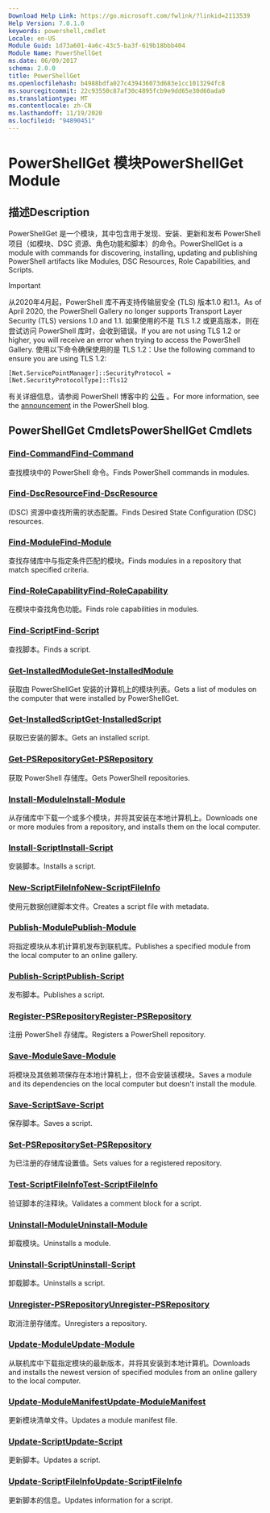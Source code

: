 ```yaml
---
Download Help Link: https://go.microsoft.com/fwlink/?linkid=2113539
Help Version: 7.0.1.0
keywords: powershell,cmdlet
Locale: en-US
Module Guid: 1d73a601-4a6c-43c5-ba3f-619b18bbb404
Module Name: PowerShellGet
ms.date: 06/09/2017
schema: 2.0.0
title: PowerShellGet
ms.openlocfilehash: b4988bdfa027c439436073d683e1cc1013294fc8
ms.sourcegitcommit: 22c93550c87af30c4895fcb9e9dd65e30d60ada0
ms.translationtype: MT
ms.contentlocale: zh-CN
ms.lasthandoff: 11/19/2020
ms.locfileid: "94890451"
---
```

# <span data-ttu-id="51692-103">PowerShellGet 模块</span><span class="sxs-lookup"><span data-stu-id="51692-103">PowerShellGet Module</span></span>

## <span data-ttu-id="51692-104">描述</span><span class="sxs-lookup"><span data-stu-id="51692-104">Description</span></span>

<span data-ttu-id="51692-105">PowerShellGet 是一个模块，其中包含用于发现、安装、更新和发布 PowerShell 项目（如模块、DSC 资源、角色功能和脚本）的命令。</span><span class="sxs-lookup"><span data-stu-id="51692-105">PowerShellGet is a module with commands for discovering, installing, updating and publishing PowerShell artifacts like Modules, DSC Resources, Role Capabilities, and Scripts.</span></span>

> [!IMPORTANT]
> <span data-ttu-id="51692-106">从2020年4月起，PowerShell 库不再支持传输层安全 (TLS) 版本1.0 和1.1。</span><span class="sxs-lookup"><span data-stu-id="51692-106">As of April 2020, the PowerShell Gallery no longer supports Transport Layer Security (TLS) versions 1.0 and 1.1.</span></span> <span data-ttu-id="51692-107">如果使用的不是 TLS 1.2 或更高版本，则在尝试访问 PowerShell 库时，会收到错误。</span><span class="sxs-lookup"><span data-stu-id="51692-107">If you are not using TLS 1.2 or higher, you will receive an error when trying to access the PowerShell Gallery.</span></span> <span data-ttu-id="51692-108">使用以下命令确保使用的是 TLS 1.2：</span><span class="sxs-lookup"><span data-stu-id="51692-108">Use the following command to ensure you are using TLS 1.2:</span></span>
>
> `[Net.ServicePointManager]::SecurityProtocol = [Net.SecurityProtocolType]::Tls12`
>
> <span data-ttu-id="51692-109">有关详细信息，请参阅 PowerShell 博客中的 [公告](https://devblogs.microsoft.com/powershell/powershell-gallery-tls-support/) 。</span><span class="sxs-lookup"><span data-stu-id="51692-109">For more information, see the [announcement](https://devblogs.microsoft.com/powershell/powershell-gallery-tls-support/) in the PowerShell blog.</span></span>

## <span data-ttu-id="51692-110">PowerShellGet Cmdlets</span><span class="sxs-lookup"><span data-stu-id="51692-110">PowerShellGet Cmdlets</span></span>

### [<span data-ttu-id="51692-111">Find-Command</span><span class="sxs-lookup"><span data-stu-id="51692-111">Find-Command</span></span>](Find-Command.md)
<span data-ttu-id="51692-112">查找模块中的 PowerShell 命令。</span><span class="sxs-lookup"><span data-stu-id="51692-112">Finds PowerShell commands in modules.</span></span>

### [<span data-ttu-id="51692-113">Find-DscResource</span><span class="sxs-lookup"><span data-stu-id="51692-113">Find-DscResource</span></span>](Find-DscResource.md)
<span data-ttu-id="51692-114"> (DSC) 资源中查找所需的状态配置。</span><span class="sxs-lookup"><span data-stu-id="51692-114">Finds Desired State Configuration (DSC) resources.</span></span>

### [<span data-ttu-id="51692-115">Find-Module</span><span class="sxs-lookup"><span data-stu-id="51692-115">Find-Module</span></span>](Find-Module.md)
<span data-ttu-id="51692-116">查找存储库中与指定条件匹配的模块。</span><span class="sxs-lookup"><span data-stu-id="51692-116">Finds modules in a repository that match specified criteria.</span></span>

### [<span data-ttu-id="51692-117">Find-RoleCapability</span><span class="sxs-lookup"><span data-stu-id="51692-117">Find-RoleCapability</span></span>](Find-RoleCapability.md)
<span data-ttu-id="51692-118">在模块中查找角色功能。</span><span class="sxs-lookup"><span data-stu-id="51692-118">Finds role capabilities in modules.</span></span>

### [<span data-ttu-id="51692-119">Find-Script</span><span class="sxs-lookup"><span data-stu-id="51692-119">Find-Script</span></span>](Find-Script.md)
<span data-ttu-id="51692-120">查找脚本。</span><span class="sxs-lookup"><span data-stu-id="51692-120">Finds a script.</span></span>

### [<span data-ttu-id="51692-121">Get-InstalledModule</span><span class="sxs-lookup"><span data-stu-id="51692-121">Get-InstalledModule</span></span>](Get-InstalledModule.md)
<span data-ttu-id="51692-122">获取由 PowerShellGet 安装的计算机上的模块列表。</span><span class="sxs-lookup"><span data-stu-id="51692-122">Gets a list of modules on the computer that were installed by PowerShellGet.</span></span>

### [<span data-ttu-id="51692-123">Get-InstalledScript</span><span class="sxs-lookup"><span data-stu-id="51692-123">Get-InstalledScript</span></span>](Get-InstalledScript.md)
<span data-ttu-id="51692-124">获取已安装的脚本。</span><span class="sxs-lookup"><span data-stu-id="51692-124">Gets an installed script.</span></span>

### [<span data-ttu-id="51692-125">Get-PSRepository</span><span class="sxs-lookup"><span data-stu-id="51692-125">Get-PSRepository</span></span>](Get-PSRepository.md)
<span data-ttu-id="51692-126">获取 PowerShell 存储库。</span><span class="sxs-lookup"><span data-stu-id="51692-126">Gets PowerShell repositories.</span></span>

### [<span data-ttu-id="51692-127">Install-Module</span><span class="sxs-lookup"><span data-stu-id="51692-127">Install-Module</span></span>](Install-Module.md)
<span data-ttu-id="51692-128">从存储库中下载一个或多个模块，并将其安装在本地计算机上。</span><span class="sxs-lookup"><span data-stu-id="51692-128">Downloads one or more modules from a repository, and installs them on the local computer.</span></span>

### [<span data-ttu-id="51692-129">Install-Script</span><span class="sxs-lookup"><span data-stu-id="51692-129">Install-Script</span></span>](Install-Script.md)
<span data-ttu-id="51692-130">安装脚本。</span><span class="sxs-lookup"><span data-stu-id="51692-130">Installs a script.</span></span>

### [<span data-ttu-id="51692-131">New-ScriptFileInfo</span><span class="sxs-lookup"><span data-stu-id="51692-131">New-ScriptFileInfo</span></span>](New-ScriptFileInfo.md)
<span data-ttu-id="51692-132">使用元数据创建脚本文件。</span><span class="sxs-lookup"><span data-stu-id="51692-132">Creates a script file with metadata.</span></span>

### [<span data-ttu-id="51692-133">Publish-Module</span><span class="sxs-lookup"><span data-stu-id="51692-133">Publish-Module</span></span>](Publish-Module.md)
<span data-ttu-id="51692-134">将指定模块从本机计算机发布到联机库。</span><span class="sxs-lookup"><span data-stu-id="51692-134">Publishes a specified module from the local computer to an online gallery.</span></span>

### [<span data-ttu-id="51692-135">Publish-Script</span><span class="sxs-lookup"><span data-stu-id="51692-135">Publish-Script</span></span>](Publish-Script.md)
<span data-ttu-id="51692-136">发布脚本。</span><span class="sxs-lookup"><span data-stu-id="51692-136">Publishes a script.</span></span>

### [<span data-ttu-id="51692-137">Register-PSRepository</span><span class="sxs-lookup"><span data-stu-id="51692-137">Register-PSRepository</span></span>](Register-PSRepository.md)
<span data-ttu-id="51692-138">注册 PowerShell 存储库。</span><span class="sxs-lookup"><span data-stu-id="51692-138">Registers a PowerShell repository.</span></span>

### [<span data-ttu-id="51692-139">Save-Module</span><span class="sxs-lookup"><span data-stu-id="51692-139">Save-Module</span></span>](Save-Module.md)
<span data-ttu-id="51692-140">将模块及其依赖项保存在本地计算机上，但不会安装该模块。</span><span class="sxs-lookup"><span data-stu-id="51692-140">Saves a module and its dependencies on the local computer but doesn't install the module.</span></span>

### [<span data-ttu-id="51692-141">Save-Script</span><span class="sxs-lookup"><span data-stu-id="51692-141">Save-Script</span></span>](Save-Script.md)
<span data-ttu-id="51692-142">保存脚本。</span><span class="sxs-lookup"><span data-stu-id="51692-142">Saves a script.</span></span>

### [<span data-ttu-id="51692-143">Set-PSRepository</span><span class="sxs-lookup"><span data-stu-id="51692-143">Set-PSRepository</span></span>](Set-PSRepository.md)
<span data-ttu-id="51692-144">为已注册的存储库设置值。</span><span class="sxs-lookup"><span data-stu-id="51692-144">Sets values for a registered repository.</span></span>

### [<span data-ttu-id="51692-145">Test-ScriptFileInfo</span><span class="sxs-lookup"><span data-stu-id="51692-145">Test-ScriptFileInfo</span></span>](Test-ScriptFileInfo.md)
<span data-ttu-id="51692-146">验证脚本的注释块。</span><span class="sxs-lookup"><span data-stu-id="51692-146">Validates a comment block for a script.</span></span>

### [<span data-ttu-id="51692-147">Uninstall-Module</span><span class="sxs-lookup"><span data-stu-id="51692-147">Uninstall-Module</span></span>](Uninstall-Module.md)
<span data-ttu-id="51692-148">卸载模块。</span><span class="sxs-lookup"><span data-stu-id="51692-148">Uninstalls a module.</span></span>

### [<span data-ttu-id="51692-149">Uninstall-Script</span><span class="sxs-lookup"><span data-stu-id="51692-149">Uninstall-Script</span></span>](Uninstall-Script.md)
<span data-ttu-id="51692-150">卸载脚本。</span><span class="sxs-lookup"><span data-stu-id="51692-150">Uninstalls a script.</span></span>

### [<span data-ttu-id="51692-151">Unregister-PSRepository</span><span class="sxs-lookup"><span data-stu-id="51692-151">Unregister-PSRepository</span></span>](Unregister-PSRepository.md)
<span data-ttu-id="51692-152">取消注册存储库。</span><span class="sxs-lookup"><span data-stu-id="51692-152">Unregisters a repository.</span></span>

### [<span data-ttu-id="51692-153">Update-Module</span><span class="sxs-lookup"><span data-stu-id="51692-153">Update-Module</span></span>](Update-Module.md)
<span data-ttu-id="51692-154">从联机库中下载指定模块的最新版本，并将其安装到本地计算机。</span><span class="sxs-lookup"><span data-stu-id="51692-154">Downloads and installs the newest version of specified modules from an online gallery to the local computer.</span></span>

### [<span data-ttu-id="51692-155">Update-ModuleManifest</span><span class="sxs-lookup"><span data-stu-id="51692-155">Update-ModuleManifest</span></span>](Update-ModuleManifest.md)
<span data-ttu-id="51692-156">更新模块清单文件。</span><span class="sxs-lookup"><span data-stu-id="51692-156">Updates a module manifest file.</span></span>

### [<span data-ttu-id="51692-157">Update-Script</span><span class="sxs-lookup"><span data-stu-id="51692-157">Update-Script</span></span>](Update-Script.md)
<span data-ttu-id="51692-158">更新脚本。</span><span class="sxs-lookup"><span data-stu-id="51692-158">Updates a script.</span></span>

### [<span data-ttu-id="51692-159">Update-ScriptFileInfo</span><span class="sxs-lookup"><span data-stu-id="51692-159">Update-ScriptFileInfo</span></span>](Update-ScriptFileInfo.md)
<span data-ttu-id="51692-160">更新脚本的信息。</span><span class="sxs-lookup"><span data-stu-id="51692-160">Updates information for a script.</span></span>

